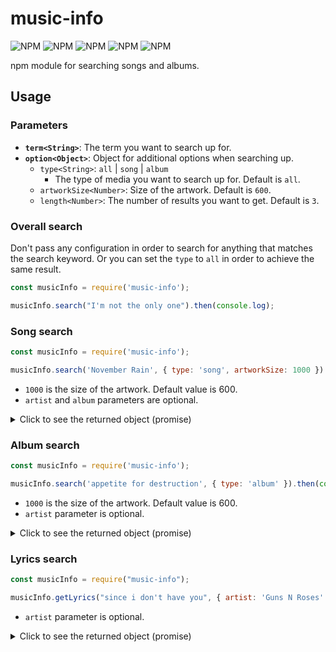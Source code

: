# music-info

![NPM](https://img.shields.io/npm/l/music-info?style=flat-square)
![NPM](https://img.shields.io/codacy/grade/0101b6a8532240be96430ccc83c573e5?style=flat-square)
![NPM](https://img.shields.io/npm/dt/music-info?style=flat-square) 
![NPM](https://img.shields.io/npm/v/music-info?style=flat-square)
![NPM](https://img.shields.io/bundlephobia/min/music-info?style=flat-square)

npm module for searching songs and albums.

## Usage

### Parameters

- **`term<String>`**: The term you want to search up for.
- **`option<Object>`**: Object for additional options when searching up.
  - `type<String>`: `all` | `song` | `album`
    - The type of media you want to search up for. Default is `all`.
  - `artworkSize<Number>`: Size of the artwork. Default is `600`.
  - `length<Number>`: The number of results you want to get. Default is `3`.

### Overall search

Don't pass any configuration in order to search for anything that matches the search keyword.
Or you can set the `type` to `all` in order to achieve the same result.

```js
const musicInfo = require('music-info');

musicInfo.search("I'm not the only one").then(console.log);
```

### Song search

```js
const musicInfo = require('music-info');

musicInfo.search('November Rain', { type: 'song', artworkSize: 1000 }).then(console.log);

```
* ``1000`` is the size of the artwork. Default value is 600.
* ``artist`` and ``album`` parameters are optional.

<details><summary>Click to see the returned object (promise)</summary>
<p>
  
```js
{
  type: 'song',
  title: String, // title of the song
  artist: String, // artist of the song
  available: Boolean, // on iTunes
  explicit: Boolean,
  length: String, // ex. 3:30 for 3 minutes 30 seconds long
  album: { // info of the album
    type: 'album',
    title: String, // title of the album
    artist: String, // artist of the album
    trackCount: Number,
    genre: String,
    releaseDate: Date,
    explicit: Boolean,
    artwork: String
  }
}
```

</p>
</details>

### Album search
```js
const musicInfo = require('music-info');

musicInfo.search('appetite for destruction', { type: 'album' }).then(console.log);
```
* ``1000`` is the size of the artwork. Default value is 600.
* ``artist`` parameter is optional.

<details><summary>Click to see the returned object (promise)</summary>
<p>
  
```js
{
  type: 'album',
  title: String,
  artist: String,
  trackCount: Number,
  genre: String,
  releaseDate: Date,
  explicit: Boolean,
  artwork: String
}
```

</p>
</details>

### Lyrics search
```js
const musicInfo = require("music-info");

musicInfo.getLyrics("since i don't have you", { artist: 'Guns N Roses' }).then(console.log);
```
* ``artist`` parameter is optional.

<details><summary>Click to see the returned object (promise)</summary>
<p>
  
```js
{
  url: String,
  lyrics: String
}
```

</p>
</details>
